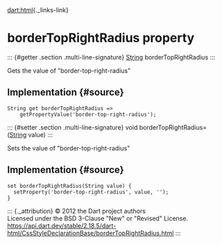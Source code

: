 [dart:html](../../dart-html/dart-html-library){._links-link}

borderTopRightRadius property
=============================

::: {#getter .section .multi-line-signature}
[String](../../dart-core/string-class) borderTopRightRadius
:::

Gets the value of \"border-top-right-radius\"

Implementation {#source}
--------------

``` {.language-dart data-language="dart"}
String get borderTopRightRadius =>
    getPropertyValue('border-top-right-radius');
```

::: {#setter .section .multi-line-signature}
void borderTopRightRadius=([String](../../dart-core/string-class) value)
:::

Sets the value of \"border-top-right-radius\"

Implementation {#source}
--------------

``` {.language-dart data-language="dart"}
set borderTopRightRadius(String value) {
  setProperty('border-top-right-radius', value, '');
}
```

::: {._attribution}
© 2012 the Dart project authors\
Licensed under the BSD 3-Clause \"New\" or \"Revised\" License.\
<https://api.dart.dev/stable/2.18.5/dart-html/CssStyleDeclarationBase/borderTopRightRadius.html>
:::
